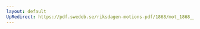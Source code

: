 ```yaml
---
layout: default
UpRedirect: https://pdf.swedeb.se/riksdagen-motions-pdf/1868/mot_1868__fk__00055.pdf
---
```

